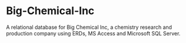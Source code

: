 # Big-Chemical-Inc
A relational database for Big Chemical Inc, a chemistry research and production company using ERDs, MS Access and  Microsoft SQL Server.
